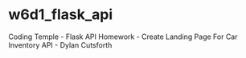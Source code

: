 # w6d1_flask_api
Coding Temple - Flask API Homework - Create Landing Page For Car Inventory API - Dylan Cutsforth
